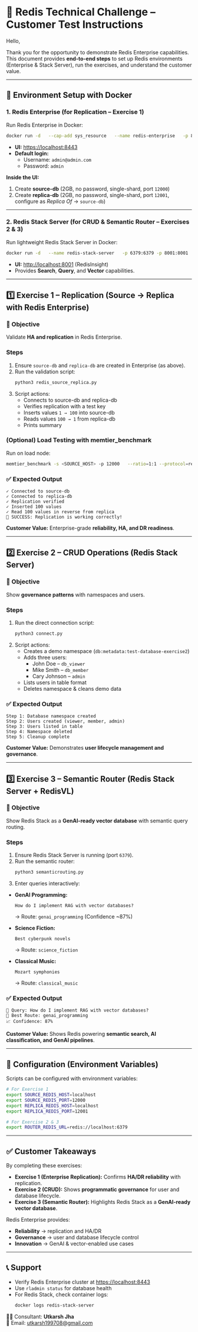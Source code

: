 # 📄 Redis Technical Challenge – Customer Test Instructions

Hello,  

Thank you for the opportunity to demonstrate Redis Enterprise capabilities.  
This document provides **end-to-end steps** to set up Redis environments (Enterprise & Stack Server), run the exercises, and understand the customer value.  

---

## 🔧 Environment Setup with Docker

### 1. Redis Enterprise (for Replication – Exercise 1)  
Run Redis Enterprise in Docker:  

```bash
docker run -d   --cap-add sys_resource   --name redis-enterprise   -p 8443:8443 -p 12000-12010:12000-12010   redislabs/redis
```

- **UI:** [https://localhost:8443](https://localhost:8443)  
- **Default login:**  
  - Username: `admin@admin.com`  
  - Password: `admin`  

**Inside the UI:**  
1. Create **source-db** (2GB, no password, single-shard, port `12000`)  
2. Create **replica-db** (2GB, no password, single-shard, port `12001`, configure as *Replica Of* → `source-db`)  

---

### 2. Redis Stack Server (for CRUD & Semantic Router – Exercises 2 & 3)  
Run lightweight Redis Stack Server in Docker:  

```bash
docker run -d   --name redis-stack-server   -p 6379:6379 -p 8001:8001   redis/redis-stack-server:latest
```

- **UI:** [http://localhost:8001](http://localhost:8001) (RedisInsight)  
- Provides **Search**, **Query**, and **Vector** capabilities.  

---

## 1️⃣ Exercise 1 – Replication (Source → Replica with Redis Enterprise)

### 🎯 Objective  
Validate **HA and replication** in Redis Enterprise.  

### Steps  
1. Ensure `source-db` and `replica-db` are created in Enterprise (as above).  
2. Run the validation script:  
   ```bash
   python3 redis_source_replica.py
   ```
3. Script actions:  
   - Connects to source-db and replica-db  
   - Verifies replication with a test key  
   - Inserts values `1 → 100` into source-db  
   - Reads values `100 → 1` from replica-db  
   - Prints summary  

### (Optional) Load Testing with memtier_benchmark  
Run on load node:  
```bash
memtier_benchmark -s <SOURCE_HOST> -p 12000   --ratio=1:1 --protocol=redis --key-maximum=100000   --data-size=64 --clients=10 --threads=2 --pipeline=8   --test-time=60 > /tmp/memtier_benchmark.txt
```

### ✅ Expected Output  
```
✓ Connected to source-db
✓ Connected to replica-db
✓ Replication verified
✓ Inserted 100 values
✓ Read 100 values in reverse from replica
🎉 SUCCESS: Replication is working correctly!
```

**Customer Value:** Enterprise-grade **reliability, HA, and DR readiness**.  

---

## 2️⃣ Exercise 2 – CRUD Operations (Redis Stack Server)

### 🎯 Objective  
Show **governance patterns** with namespaces and users.  

### Steps  
1. Run the direct connection script:  
   ```bash
   python3 connect.py
   ```
2. Script actions:  
   - Creates a demo namespace (`db:metadata:test-database-exercise2`)  
   - Adds three users:  
     - John Doe – `db_viewer`  
     - Mike Smith – `db_member`  
     - Cary Johnson – `admin`  
   - Lists users in table format  
   - Deletes namespace & cleans demo data  

### ✅ Expected Output  
```
Step 1: Database namespace created
Step 2: Users created (viewer, member, admin)
Step 3: Users listed in table
Step 4: Namespace deleted
Step 5: Cleanup complete
```

**Customer Value:** Demonstrates **user lifecycle management and governance**.  

---

## 3️⃣ Exercise 3 – Semantic Router (Redis Stack Server + RedisVL)

### 🎯 Objective  
Show Redis Stack as a **GenAI-ready vector database** with semantic query routing.  

### Steps  
1. Ensure Redis Stack Server is running (port `6379`).  
2. Run the semantic router:  
   ```bash
   python3 semanticrouting.py
   ```
3. Enter queries interactively:  

- **GenAI Programming:**  
  ```
  How do I implement RAG with vector databases?
  ```
  → Route: `genai_programming` (Confidence ~87%)  

- **Science Fiction:**  
  ```
  Best cyberpunk novels
  ```
  → Route: `science_fiction`  

- **Classical Music:**  
  ```
  Mozart symphonies
  ```
  → Route: `classical_music`  

### ✅ Expected Output  
```
💬 Query: How do I implement RAG with vector databases?
🎯 Best Route: genai_programming
📈 Confidence: 87%
```

**Customer Value:** Shows Redis powering **semantic search, AI classification, and GenAI pipelines**.  

---

## 🔧 Configuration (Environment Variables)

Scripts can be configured with environment variables:  

```bash
# For Exercise 1
export SOURCE_REDIS_HOST=localhost
export SOURCE_REDIS_PORT=12000
export REPLICA_REDIS_HOST=localhost
export REPLICA_REDIS_PORT=12001

# For Exercise 2 & 3
export ROUTER_REDIS_URL=redis://localhost:6379
```

---

## ✅ Customer Takeaways

By completing these exercises:  

- **Exercise 1 (Enterprise Replication):** Confirms **HA/DR reliability** with replication.  
- **Exercise 2 (CRUD):** Shows **programmatic governance** for user and database lifecycle.  
- **Exercise 3 (Semantic Router):** Highlights Redis Stack as a **GenAI-ready vector database**.  

Redis Enterprise provides:  
- **Reliability** → replication and HA/DR  
- **Governance** → user and database lifecycle control  
- **Innovation** → GenAI & vector-enabled use cases  

---

## 📞 Support  

- Verify Redis Enterprise cluster at [https://localhost:8443](https://localhost:8443)  
- Use `rladmin status` for database health  
- For Redis Stack, check container logs:  
  ```bash
  docker logs redis-stack-server
  ```  

👨‍💻 Consultant: **Utkarsh Jha**  
📧 Email: utkarsh199708@gmail.com  
